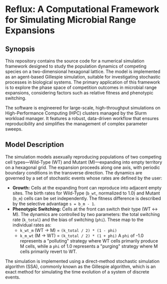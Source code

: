 # Reflux: A Computational Framework for Simulating Microbial Range Expansions

## Synopsis

This repository contains the source code for a numerical simulation framework designed to study the population dynamics of competing species on a two-dimensional hexagonal lattice. The model is implemented as an agent-based Gillespie simulation, suitable for investigating stochastic processes in biological systems. The primary application of this framework is to explore the phase space of competition outcomes in microbial range expansions, considering factors such as relative fitness and phenotypic switching.

The software is engineered for large-scale, high-throughput simulations on High-Performance Computing (HPC) clusters managed by the Slurm workload manager. It features a robust, data-driven workflow that ensures reproducibility and simplifies the management of complex parameter sweeps.

## Model Description

The simulation models asexually reproducing populations of two competing cell types—Wild-Type (WT) and Mutant (M)—expanding into empty territory on a hexagonal grid. The expansion proceeds along one axis, with periodic boundary conditions in the transverse direction. The dynamics are governed by a set of stochastic events whose rates are defined by the user:

*   **Growth:** Cells at the expanding front can reproduce into adjacent empty sites. The birth rates for Wild-Type (`b_wt`, normalized to 1.0) and Mutant (`b_m`) cells can be set independently. The fitness difference is described by the selective advantage `s = b_m - 1`.
*   **Phenotypic Switching:** Cells at the front can switch their type (WT ↔ M). The dynamics are controlled by two parameters: the total switching rate (`k_total`) and the bias of switching (`phi`). These map to the individual rates as:
    *   `k_wt_m` (WT → M) = `(k_total / 2) * (1 - phi)`
    *   `k_m_wt` (M → WT) = `(k_total / 2) * (1 + phi)`
    A `phi` of -1.0 represents a "polluting" strategy where WT cells primarily produce M cells, while a `phi` of 1.0 represents a "purging" strategy where M cells primarily revert to WT.

The simulation is implemented using a direct-method stochastic simulation algorithm (SSA), commonly known as the Gillespie algorithm, which is an exact method for simulating the time evolution of a system of discrete events.

